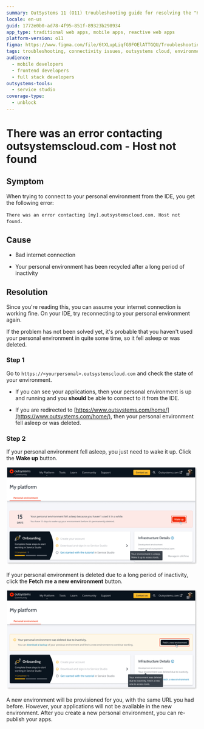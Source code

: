 ```yaml
---
summary: OutSystems 11 (O11) troubleshooting guide for resolving the "Host not found" error when connecting to a personal environment.
locale: en-us
guid: 1772e0b0-ad78-4f95-851f-89323b298934
app_type: traditional web apps, mobile apps, reactive web apps
platform-version: o11
figma: https://www.figma.com/file/6tXLupLiqfG9FOElATTGQU/Troubleshooting?node-id=3327:559
tags: troubleshooting, connectivity issues, outsystems cloud, environment management, error handling
audience:
  - mobile developers
  - frontend developers
  - full stack developers
outsystems-tools:
  - service studio
coverage-type:
  - unblock
---
```


# There was an error contacting outsystemscloud.com - Host not found

## Symptom

When trying to connect to your personal environment from the IDE, you get the following error:

`There was an error contacting [my].outsystemscloud.com. Host not found.`

## Cause

* Bad internet connection

* Your personal environment has been recycled after a long period of inactivity

## Resolution

Since you're reading this, you can assume your internet connection is working fine. On your IDE, try reconnecting to your personal environment again.

If the problem has not been solved yet, it's probable that you haven't used your personal environment in quite some time, so it fell asleep or was deleted. 

### Step 1 

Go to `https://<yourpersonal>.outsystemscloud.com` and check the state of your environment.

* If you can see your applications, then your personal environment is up and running and you **should** be able to connect to it from the IDE.

* If you are redirected to [https://www.outsystems.com/home/](https://www.outsystems.com/home/), then your personal environment fell asleep or was deleted.


### Step 2

If your personal environment fell asleep, you just need to wake it up. Click the **Wake up** button.

![OutSystems dashboard showing a notification that the personal environment fell asleep with a 'Wake up' button highlighted.](images/pe-sleep.png "OutSystems Personal Environment Sleep State")

If your personal environment is deleted due to a long period of inactivity, click the **Fetch me a new environment** button.

![OutSystems dashboard indicating the personal environment was deleted due to inactivity with a 'Fetch a new environment' button highlighted.](images/pe-del.png "OutSystems Personal Environment Deletion Notice")

A new environment will be provisioned for you, with the same URL you had before. However, your applications will not be available in the new environment. After you create a new personal environment, you can re-publish your apps.
